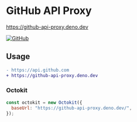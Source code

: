 # GitHub API Proxy

<https://github-api-proxy.deno.dev>

[![GitHub](https://img.shields.io/badge/github-%23121011.svg?style=for-the-badge&logo=github&logoColor=white)](https://github.com/KusStar/deno-serverless-functions/tree/main/github-api-proxy.deno.dev)

## Usage

```diff
- https://api.github.com
+ https://github-api-proxy.deno.dev
```

### Octokit

```js
const octokit = new Octokit({
  baseUrl: "https://github-api-proxy.deno.dev/",
});
```
